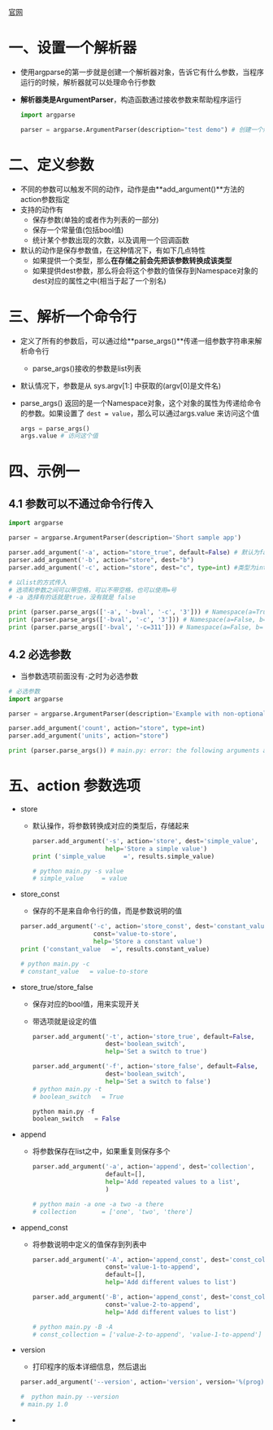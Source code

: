 [官网](http://pymotw.com/2/argparse/#simple-examples)

# 一、设置一个解析器

- 使用argparse的第一步就是创建一个解析器对象，告诉它有什么参数，当程序运行的时候，解析器就可以处理命令行参数

- **解析器类是ArgumentParser**，构造函数通过接收参数来帮助程序运行

  ```python
  import argparse
  
  parser = argparse.ArgumentParser(description="test demo") # 创建一个解析器对象
  ```

# 二、定义参数

- 不同的参数可以触发不同的动作，动作是由**add_argument()**方法的action参数指定
- 支持的动作有
  - 保存参数(单独的或者作为列表的一部分)
  - 保存一个常量值(包括bool值)
  - 统计某个参数出现的次数，以及调用一个回调函数
- 默认的动作是保存参数值，在这种情况下，有如下几点特性
  - 如果提供一个类型，那么**在存储之前会先把该参数转换成该类型**
  - 如果提供dest参数，那么将会将这个参数的值保存到Namespace对象的dest对应的属性之中(相当于起了一个别名)

# 三、解析一个命令行

- 定义了所有的参数后，可以通过给**parse_args()**传递一组参数字符串来解析命令行

  - parse_args()接收的参数是list列表

- 默认情况下，参数是从 sys.argv[1:] 中获取的(argv[0]是文件名)

- parse_args() 返回的是一个Namespace对象，这个对象的属性为传递给命令的参数。如果设置了 `dest = value`，那么可以通过args.value 来访问这个值

  ```python
  args = parse_args()
  args.value # 访问这个值
  ```

# 四、示例一

## 4.1 参数可以不通过命令行传入

```python
import argparse

parser = argparse.ArgumentParser(description='Short sample app')

parser.add_argument('-a', action="store_true", default=False) # 默认为false
parser.add_argument('-b', action="store", dest="b") 
parser.add_argument('-c', action="store", dest="c", type=int) #类型为int，在存储之前会进行转换

# 以list的方式传入
# 选项和参数之间可以带空格，可以不带空格，也可以使用=号
# -a 选择有的话就是true，没有就是 false

print (parser.parse_args(['-a', '-bval', '-c', '3'])) # Namespace(a=True, b='val', c=3)
print (parser.parse_args(['-bval', '-c', '3'])) # Namespace(a=False, b='val', c=3)
print (parser.parse_args(['-bval', '-c=311'])) # Namespace(a=False, b='val', c=311)
```

## 4.2 必选参数

- 当参数选项前面没有`-`之时为必选参数

```python
# 必选参数
import argparse

parser = argparse.ArgumentParser(description='Example with non-optional arguments')

parser.add_argument('count', action="store", type=int)
parser.add_argument('units', action="store")

print (parser.parse_args()) # main.py: error: the following arguments are required: count, units
```

# 五、action 参数选项

- store

  - 默认操作，将参数转换成对应的类型后，存储起来

    ```python
    parser.add_argument('-s', action='store', dest='simple_value',
                        help='Store a simple value')
    print ('simple_value     =', results.simple_value)
    
    # python main.py -s value
    # simple_value     = value
    ```

- store_const

  - 保存的不是来自命令行的值，而是参数说明的值

  ```python
  parser.add_argument('-c', action='store_const', dest='constant_value',
                      const='value-to-store',
                      help='Store a constant value')
  print ('constant_value   =', results.constant_value)
  
  # python main.py -c
  # constant_value   = value-to-store
  ```

- store_true/store_false

  - 保存对应的bool值，用来实现开关

  - 带选项就是设定的值

    ```python
    parser.add_argument('-t', action='store_true', default=False,
                        dest='boolean_switch',
                        help='Set a switch to true')
    
    parser.add_argument('-f', action='store_false', default=False,
                        dest='boolean_switch',
                        help='Set a switch to false')
    # python main.py -t
    # boolean_switch   = True
    
    python main.py -f
    boolean_switch   = False
    
    ```

- append

  - 将参数保存在list之中，如果重复则保存多个

    ```python
    parser.add_argument('-a', action='append', dest='collection',
                        default=[],
                        help='Add repeated values to a list',
                        )
    
    # python main -a one -a two -a there
    # collection       = ['one', 'two', 'there']
    ```

    

- append_const

  - 将参数说明中定义的值保存到列表中

    ```python
    parser.add_argument('-A', action='append_const', dest='const_collection',
                        const='value-1-to-append',
                        default=[],
                        help='Add different values to list')
    
    parser.add_argument('-B', action='append_const', dest='const_collection',
                        const='value-2-to-append',
                        help='Add different values to list')
    
    # python main.py -B -A
    # const_collection = ['value-2-to-append', 'value-1-to-append']
    ```

    

- version

  -  打印程序的版本详细信息，然后退出

    ```python
    parser.add_argument('--version', action='version', version='%(prog)s 1.0')
    
    #  python main.py --version
    # main.py 1.0
    ```

    

- 